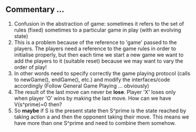 ## Commentary ...

1. Confusion in the abstraction of game: sometimes it refers to the set of rules (fixed)
sometimes to a particular game in play (with an evolving state)
1. This is a problem because of the reference to 'game' passed to the players. The
players need a reference to the game rules in order to initialise properly, but then
each time we start a new game we want to add the players to it (suitable reset) because
we may want to vary the order of play!
1. In other words need to specify correctly the game playing protocol
(calls to newGame(), endGame(), etc.) and modify the interfaces/code accordingly
(Follow General Game Playing ... obviously)
1. The result of the last move can never be **lose**. Player 'X' loses only
when player 'O' wins by making the last move. How can we have V(s^prime)=0
then?
1. So **maybe** if S is the present state then
S^prime is the state reached by taking action a and then
the opponent taking their move. This means we have more
than one S^prime and need to combine them somehow.
 
